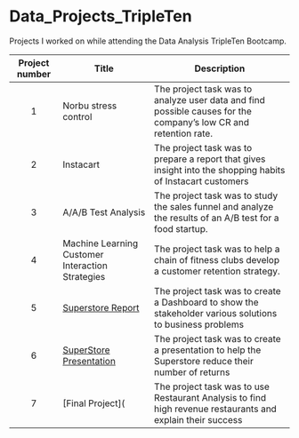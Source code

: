 # Data_Projects_TripleTen
Projects I worked on while attending the Data Analysis TripleTen Bootcamp.


| Project number | Title | Description |
| :-----------: | ----------- |----------- |
| 1 | Norbu stress control| The project task was to analyze user data and find possible causes for the company’s low CR and retention rate. |
| 2 | Instacart | The project task was to prepare a report that gives insight into the shopping habits of Instacart customers |
| 3 | A/A/B Test Analysis | The project task was to study the sales funnel and analyze the results of an A/B test for a food startup. |
| 4 | Machine Learning Customer Interaction Strategies | The project task was to help a chain of fitness clubs develop a customer retention strategy. |# TripleTen-Projects
| 5 | [Superstore Report](https://github.com/Dopfer99/Date_Projects_TripleTen/tree/c58a8f91f5262852f8b46749fbf05a95edfe1040/Project%204%20Superstore) | The project task was to create a Dashboard to show the stakeholder various solutions to business problems
| 6 | [SuperStore Presentation](https://github.com/Dopfer99/TripleTen-Projects/tree/4b88030104cdf8c8cb712ac60e43fed4ce0a6e9b/Project%205%20Storytelling%20w%3AData) | The project task was to create a presentation to help the Superstore reduce their number of returns
| 7 | [Final Project]( | The project task was to use Restaurant Analysis to find high revenue restaurants and explain their success
